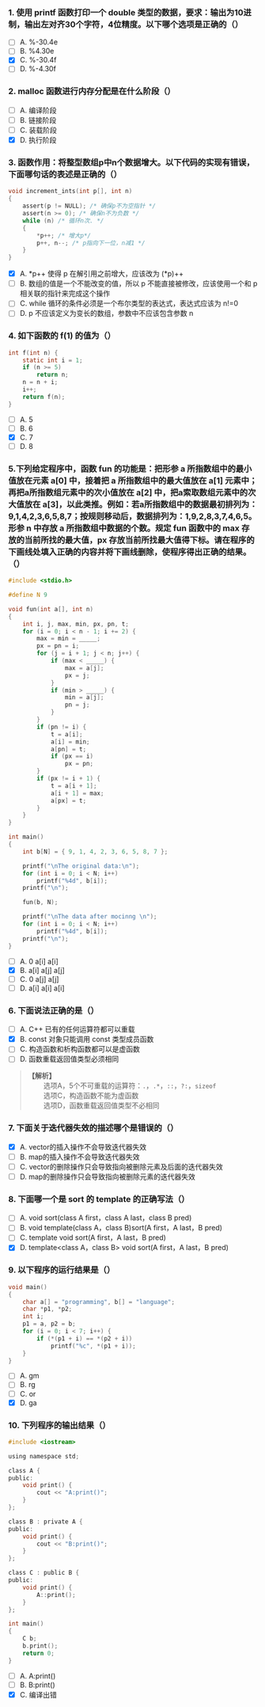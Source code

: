 ### 1. 使用 printf 函数打印一个 double 类型的数据，要求：输出为10进制，输出左对齐30个字符，4位精度。以下哪个选项是正确的（）
- [ ] A. %-30.4e
- [ ] B. %4.30e
- [x] C. %-30.4f
- [ ] D. %-4.30f

### 2. malloc 函数进行内存分配是在什么阶段（）
- [ ] A. 编译阶段
- [ ] B. 链接阶段
- [ ] C. 装载阶段
- [x] D. 执行阶段

### 3. 函数作用：将整型数组p中n个数据增大。以下代码的实现有错误，下面哪句话的表述是正确的（）
```c
void increment_ints(int p[], int n)
{
	assert(p != NULL); /* 确保p不为空指针 */
	assert(n >= 0); /* 确保n不为负数 */
	while (n) /* 循环n次. */
	{
		*p++; /* 增大p*/
		p++, n--; /* p指向下一位，n减1 */
	}
}
```

- [x] A. *p++ 使得 p 在解引用之前增大，应该改为 (*p)++
- [ ] B. 数组的值是一个不能改变的值，所以 p 不能直接被修改，应该使用一个和 p 相关联的指针来完成这个操作
- [ ] C. while 循环的条件必须是一个布尔类型的表达式，表达式应该为 n!=0
- [ ] D. p 不应该定义为变长的数组，参数中不应该包含参数 n

### 4. 如下函数的 f(1) 的值为（）
```c
int f(int n) {
	static int i = 1;
	if (n >= 5)
		return n;
	n = n + i;
	i++;
	return f(n);
}
```

- [ ] A. 5
- [ ] B. 6
- [x] C. 7
- [ ] D. 8

### 5.下列给定程序中，函数 fun 的功能是：把形参 a 所指数组中的最小值放在元素 a[0] 中，接着把 a 所指数组中的最大值放在 a[1] 元素中；再把a所指数组元素中的次小值放在 a[2] 中，把a索取数组元素中的次大值放在 a[3]，以此类推。例如：若a所指数组中的数据最初排列为：9,1,4,2,3,6,5,8,7；按规则移动后，数据排列为：1,9,2,8,3,7,4,6,5。形参 n 中存放 a 所指数组中数据的个数。规定 fun 函数中的 max 存放的当前所找的最大值，px 存放当前所找最大值得下标。请在程序的下画线处填入正确的内容并将下画线删除，使程序得出正确的结果。（）
```c
#include <stdio.h>

#define N 9

void fun(int a[], int n)
{
	int i, j, max, min, px, pn, t;
	for (i = 0; i < n - 1; i += 2) {
		max = min = _____;
		px = pn = i;
		for (j = i + 1; j < n; j++) {
			if (max < _____) {
				max = a[j];
				px = j;
			}
			if (min > _____) {
				min = a[j];
				pn = j;
			}
		}
		if (pn != i) {
			t = a[i];
			a[i] = min;
			a[pn] = t;
			if (px == i)
				px = pn;
		}
		if (px != i + 1) {
			t = a[i + 1];
			a[i + 1] = max;
			a[px] = t;
		}
	}
}

int main()
{
	int b[N] = { 9, 1, 4, 2, 3, 6, 5, 8, 7 };

	printf("\nThe original data:\n");
	for (int i = 0; i < N; i++)
		printf("%4d", b[i]);
	printf("\n");

	fun(b, N);

	printf("\nThe data after mocinng \n");
	for (int i = 0; i < N; i++)
		printf("%4d", b[i]);
	printf("\n");
}
```

- [ ] A. 0 a[i] a[i]
- [x] B. a[i] a[j] a[j]
- [ ] C. 0 a[j] a[j]
- [ ] D. a[i] a[i] a[i]

### 6. 下面说法正确的是（）
- [ ] A. C++ 已有的任何运算符都可以重载
- [x] B. const 对象只能调用 const 类型成员函数
- [ ] C. 构造函数和析构函数都可以是虚函数
- [ ] D. 函数重载返回值类型必须相同

> **【解析】**<br>
> &#160; &#160; &#160; &#160; 选项A，5个不可重载的运算符：`.`，`.*`，`::`，`?:`，`sizeof`<br>
> &#160; &#160; &#160; &#160; 选项C，构造函数不能为虚函数<br>
> &#160; &#160; &#160; &#160; 选项D，函数重载返回值类型不必相同<br>

### 7. 下面关于迭代器失效的描述哪个是错误的（）
- [x] A. vector的插入操作不会导致迭代器失效
- [ ] B. map的插入操作不会导致迭代器失效
- [ ] C. vector的删除操作只会导致指向被删除元素及后面的迭代器失效
- [ ] D. map的删除操作只会导致指向被删除元素的迭代器失效

### 8. 下面哪一个是 sort 的 template 的正确写法（）
- [ ] A. void sort(class A first，class A last，class B pred)
- [ ] B. void template(class A，class B)sort(A first，A last，B pred)
- [ ] C. template<class A><class B> void sort(A first，A last，B pred)
- [x] D. template<class A，class B> void sort(A first，A last，B pred)

### 9. 以下程序的运行结果是（）
```c
void main()
{
	char a[] = "programming", b[] = "language";
	char *p1, *p2;
	int i;
	p1 = a, p2 = b;
	for (i = 0; i < 7; i++) {
		if (*(p1 + i) == *(p2 + i))
			printf("%c", *(p1 + i));
	}
}
```

- [ ] A. gm
- [ ] B. rg
- [ ] C. or
- [x] D. ga

### 10. 下列程序的输出结果（）
```c ++
#include <iostream>

using namespace std;

class A {
public:
	void print() {
		cout << "A:print()";
	}
};

class B : private A {
public:
	void print() {
		cout << "B:print()";
	}
};

class C : public B {
public:
	void print() {
		A::print();
	}
};

int main()
{
	C b;
	b.print();
	return 0;
}
```

- [ ] A. A:print()
- [ ] B. B:print()
- [x] C. 编译出错
